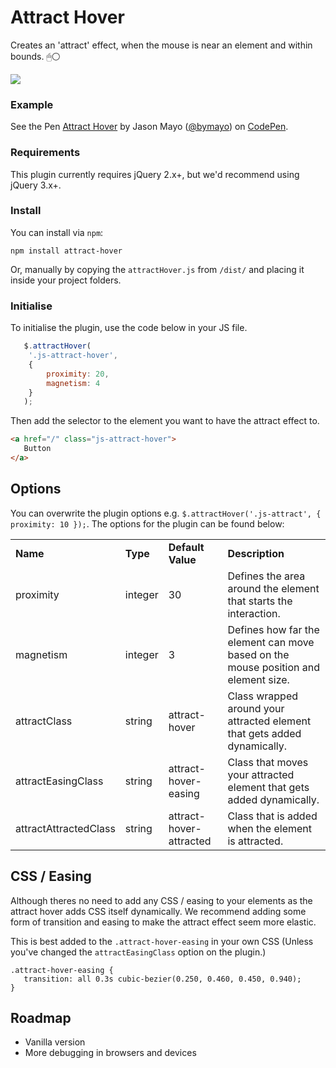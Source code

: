 # Attract Hover

Creates an 'attract' effect, when the mouse is near an element and within bounds. 🖱⚪️

<img src="https://github.com/bymayo/jquery-attract-hover/raw/master/example.gif">

### Example

<p data-height="265" data-theme-id="dark" data-slug-hash="PdqPQW" data-default-tab="result" data-user="bymayo" data-pen-title="Attract Hover" class="codepen">See the Pen <a href="https://codepen.io/bymayo/pen/PdqPQW/">Attract Hover</a> by Jason Mayo (<a href="https://codepen.io/bymayo">@bymayo</a>) on <a href="https://codepen.io">CodePen</a>.</p>
<script async src="https://static.codepen.io/assets/embed/ei.js"></script>

### Requirements

This plugin currently requires jQuery 2.x+, but we'd recommend using jQuery 3.x+.

### Install

You can install via `npm`:

`npm install attract-hover`

Or, manually by copying the `attractHover.js` from `/dist/` and placing it inside your project folders.

### Initialise

To initialise the plugin, use the code below in your JS file.

```javascript
   $.attractHover(
   	'.js-attract-hover',
   	{
   		proximity: 20,
   		magnetism: 4
   	}
   );
```

Then add the selector to the element you want to have the attract effect to.

```html
<a href="/" class="js-attract-hover">
   Button
</a>
```

## Options

You can overwrite the plugin options e.g. `$.attractHover('.js-attract', { proximity: 10 });`. The options for the plugin can be found below:

<table>
	<tr>
		<td><strong>Name</strong></td>
		<td><strong>Type</strong></td>
		<td><strong>Default Value</strong></td>
		<td><strong>Description</strong></td>
	</tr>
   <tr>
		<td>proximity</td>
		<td>integer</td>
		<td>30</td>
		<td>Defines the area around the element that starts the interaction.</td>
	</tr>
   <tr>
		<td>magnetism</td>
		<td>integer</td>
		<td>3</td>
		<td>Defines how far the element can move based on the mouse position and element size.</td>
	</tr>
   <tr>
		<td>attractClass</td>
		<td>string</td>
		<td>attract-hover</td>
		<td>Class wrapped around your attracted element that gets added dynamically.</td>
	</tr>
   <tr>
		<td>attractEasingClass</td>
		<td>string</td>
		<td>attract-hover-easing</td>
		<td>Class that moves your attracted element that gets added dynamically.</td>
	</tr>
   <tr>
		<td>attractAttractedClass</td>
		<td>string</td>
		<td>attract-hover-attracted</td>
		<td>Class that is added when the element is attracted.</td>
	</tr>
</table>

## CSS / Easing

Although theres no need to add any CSS / easing to your elements as the attract hover adds CSS itself dynamically. We recommend adding some form of transition and easing to make the attract effect seem more elastic.

This is best added to the `.attract-hover-easing` in your own CSS (Unless you've changed the `attractEasingClass` option on the plugin.)

```
.attract-hover-easing {
   transition: all 0.3s cubic-bezier(0.250, 0.460, 0.450, 0.940);
}
```

## Roadmap

- Vanilla version
- More debugging in browsers and devices
